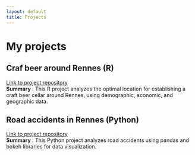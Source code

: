 ```yaml
---
layout: default
title: Projects
---
```


# My projects
## Craf beer around Rennes (R)
[Link to project repository](https://github.com/Minimugule/OptimalLocationCraftBeer)  
**Summary** : This R project analyzes the optimal location for establishing a craft beer cellar around Rennes, using demographic, economic, and geographic data.

## Road accidents in Rennes (Python)
[Link to project repository](https://github.com/Minimugule/AnalyzesRoadAccidents)  
**Summary** : This Python project analyzes road accidents using pandas and bokeh libraries for data visualization.
